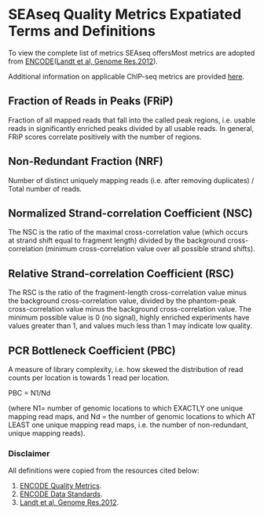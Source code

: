 # SEAseq Quality Metrics Expatiated Terms and Definitions

To view the complete list of metrics SEAseq offersMost metrics are adopted 
from [ENCODE]([Landt et al, Genome Res.2012]).

Additional information on applicable ChIP-seq metrics are provided 
[here](https://genome.ucsc.edu/ENCODE/qualityMetrics.html).

[ENCODE]: https://www.encodeproject.org/data-standards/terms
[Landt et al, Genome Res.2012]: https://doi.org/10.1101/gr.136184.111


## Fraction of Reads in Peaks (FRiP)

Fraction of all mapped reads that fall into the called peak 
regions, i.e. usable reads in significantly enriched peaks 
divided by all usable reads. In general, FRiP scores 
correlate positively with the number of regions.

## Non-Redundant Fraction (NRF)

Number of distinct uniquely mapping reads 
(i.e. after removing duplicates) / Total number of reads.

## Normalized Strand-correlation Coefficient (NSC)

The NSC is the ratio of the maximal cross-correlation value 
(which occurs at strand shift equal to fragment length) 
divided by the background cross-correlation (minimum 
cross-correlation value over all possible strand shifts).

## Relative Strand-correlation Coefficient (RSC)

The RSC is the ratio of the fragment-length cross-correlation 
value minus the background cross-correlation value, divided by 
the phantom-peak cross-correlation value minus the background 
cross-correlation value. The minimum possible value is 0 
(no signal), highly enriched experiments have values greater 
than 1, and values much less than 1 may indicate low quality.

## PCR Bottleneck Coefficient (PBC)

A measure of library complexity, i.e. 
how skewed the distribution of read 
counts per location is towards 1 read per location.

PBC = N1/Nd

(where N1= number of genomic locations to which EXACTLY 
one unique mapping read maps, and Nd = the number of 
genomic locations to which AT LEAST one unique mapping 
read maps, i.e. the number of non-redundant, unique mapping reads).


### Disclaimer

All definitions were copied from the resources cited below:
1. [ENCODE Quality Metrics](https://genome.ucsc.edu/ENCODE/qualityMetrics.html).
1. [ENCODE Data Standards](https://www.encodeproject.org/data-standards/terms).
1. [Landt et al, Genome Res.2012](https://doi.org/10.1101/gr.136184.111).
